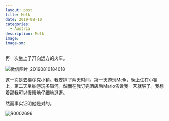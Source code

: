 ```yaml
---
layout: post
title: Melk
date: 2019-08-10
categories:
  - Austria
description: Melk
image: 
image-sm: 
---
```


再一次坐上了开向远方的火车。

![微信图片_20190810184018](C:\Users\zhuqi\OneDrive\桌面\miscellany\Austria\微信图片_20190810184018.jpg)

这一次是去梅尔克小镇。我安排了两天时间。第一天游玩Melk，晚上住在小镇上，第二天坐船游玩多瑙河。然而在我订完酒店后Mario告诉我一天就够了。我想着那我可以慢慢地仔细地逛逛。

然而事实证明他是对的。

![R0002696](R0002696.JPG)